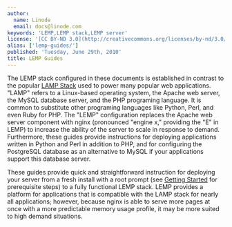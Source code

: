 ```yaml
---
author:
  name: Linode
  email: docs@linode.com
keywords: 'LEMP,LEMP stack,LEMP server'
license: '[CC BY-ND 3.0](http://creativecommons.org/licenses/by-nd/3.0/us/)'
alias: ['lemp-guides/']
published: 'Tuesday, June 29th, 2010'
title: LEMP Guides
---
```


The LEMP stack configured in these documents is established in contrast to the popular [LAMP Stack](/docs/lamp-guides/) used to power many popular web applications. "LAMP" refers to a Linux-based operating system, the Apache web server, the MySQL database server, and the PHP programing language. It is common to substitute other programing languages like Python, Perl, and even Ruby for PHP. The "LEMP" configuration replaces the Apache web server component with nginx (pronounced "engine x," providing the "E" in LEMP) to increase the ability of the server to scale in response to demand. Furthermore, these guides provide instructions for deploying applications written in Python and Perl in addition to PHP, and for configuring the PostgreSQL database as an alternative to MySQL if your applications support this database server.

These guides provide quick and straightforward instruction for deploying your server from a fresh install with a root prompt (see [Getting Started](/docs/getting-started/) for prerequisite steps) to a fully functional LEMP stack. LEMP provides a platform for applications that is compatible with the LAMP stack for nearly all applications; however, because nginx is able to serve more pages at once with a more predictable memory usage profile, it may be more suited to high demand situations.
